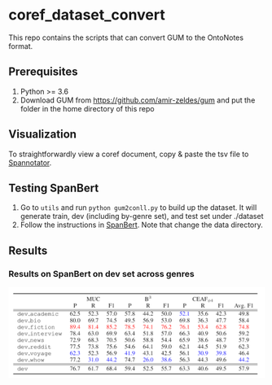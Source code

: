 # coref_dataset_convert

This repo contains the scripts that can convert GUM to the OntoNotes format.

## Prerequisites
1. Python >= 3.6
2. Download GUM from <https://github.com/amir-zeldes/gum> and put the folder in the home directory of this repo

## Visualization
To straightforwardly view a coref document, copy & paste the tsv file to [Spannotator](https://corpling.uis.georgetown.edu/gitdox/spannotator.html).

## Testing SpanBert
1. Go to `utils` and run `python gum2conll.py` to build up the dataset. It will generate train, dev (including by-genre set), and test set under ./dataset
2. Follow the instructions in [SpanBert](https://github.com/mandarjoshi90/coref). Note that change the data directory.

## Results

### Results on SpanBert on dev set across genres
![image text](https://github.com/yilunzhu/coref_dataset_convert/blob/master/utils/pic/res_spanbert.png)
